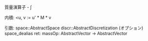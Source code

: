 質量演算子 - ∫

内積: <u, v := u' * M * v

引数:     space::AbstractSpace     discr::AbstractDiscretization (オプション)     space_dealias ret:     massOp: AbstractVector -> AbstractVector
